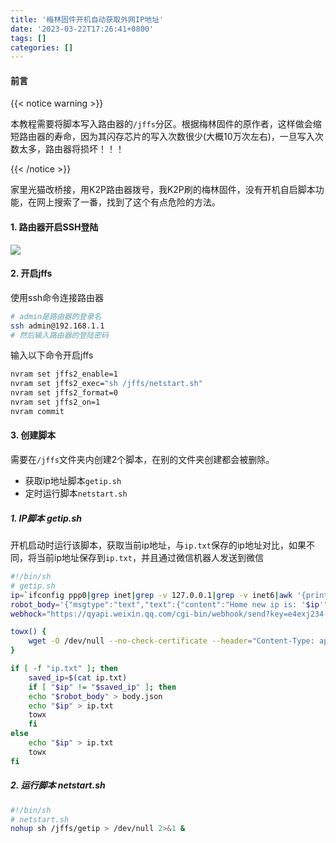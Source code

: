 ```yaml
---
title: '梅林固件开机自动获取外网IP地址'
date: '2023-03-22T17:26:41+0800'
tags: []
categories: []
---
```


####  前言

{{< notice warning >}}

本教程需要将脚本写入路由器的`/jffs`分区。根据梅林固件的原作者，这样做会缩短路由器的寿命，因为其闪存芯片的写入次数很少(大概10万次左右)，一旦写入次数太多，路由器将损坏！！！

{{< /notice >}}

家里光猫改桥接，用K2P路由器拨号，我K2P刷的梅林固件，没有开机自启脚本功能，在网上搜索了一番，找到了这个有点危险的方法。

#### 1.  路由器开启SSH登陆

![](/pictures/k2p/k2p01.png)

#### 2. 开启jffs

使用ssh命令连接路由器

```bash
# admin是路由器的登录名
ssh admin@192.168.1.1
# 然后输入路由器的登陆密码
```

输入以下命令开启jffs

```bash
nvram set jffs2_enable=1
nvram set jffs2_exec="sh /jffs/netstart.sh"
nvram set jffs2_format=0
nvram set jffs2_on=1
nvram commit
```

#### 3. 创建脚本

需要在`/jffs`文件夹内创建2个脚本，在别的文件夹创建都会被删除。

- 获取ip地址脚本`getip.sh`
- 定时运行脚本`netstart.sh`

##### 1. IP脚本 getip.sh

开机启动时运行该脚本，获取当前ip地址，与`ip.txt`保存的ip地址对比，如果不同，将当前ip地址保存到`ip.txt`，并且通过微信机器人发送到微信

```bash
#!/bin/sh
# getip.sh
ip=`ifconfig ppp0|grep inet|grep -v 127.0.0.1|grep -v inet6|awk '{print $2}'|tr -d "addr:"`
robot_body='{"msgtype":"text","text":{"content":"Home new ip is: '$ip'"}}'
webhock="https://qyapi.weixin.qq.com/cgi-bin/webhook/send?key=e4exj234-91da-123d-abf2-101b59c55e32"

towx() {
	wget -O /dev/null --no-check-certificate --header="Content-Type: application/json" --post-file=body.json $webhock
}

if [ -f "ip.txt" ]; then
	saved_ip=$(cat ip.txt)
	if [ "$ip" != "$saved_ip" ]; then
	echo "$robot_body" > body.json
	echo "$ip" > ip.txt
	towx
	fi
else                                                                                   
	echo "$ip" > ip.txt
	towx
fi
```



##### 2. 运行脚本 netstart.sh

```bash
#!/bin/sh
# netstart.sh
nohup sh /jffs/getip > /dev/null 2>&1 &
```


